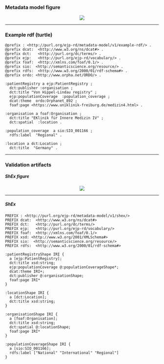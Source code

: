 ### Metadata model figure

<p align="center"> 
    <a href="https://github.com/rajaram5/resource-metadata-schema/blob/develop/images/turtle/patientRegistry.png" target="_blank">
        <img src="https://github.com/rajaram5/resource-metadata-schema/blob/develop/images/turtle/patientRegistry.png"> 
    </a>
</p>


***

### Example rdf (turtle)

```ttl
@prefix : <http://purl.org/ejp-rd/metadata-model/v1/example-rdf/> .
@prefix dcat:  <http://www.w3.org/ns/dcat#> .
@prefix dct:   <http://purl.org/dc/terms/> .
@prefix ejp:   <http://purl.org/ejp-rd/vocabulary/> .
@prefix foaf:  <http://xmlns.com/foaf/0.1/> .
@prefix sio:  <http://semanticscience.org/resource/> .
@prefix rdfs:  <http://www.w3.org/2000/01/rdf-schema#> .
@prefix ordo: <http://www.orpha.net/ORDO/> .

:patientRegistry a ejp:PatientRegistry ;
  dct:publisher :organisation ;        
  dct:title "Von Hippel-Lindau registry" ;
  ejp:populationCoverage  :population_coverage ;
  dcat:theme  ordo:Orphanet_892 ;
  foaf:page <https://www.uniklinik-freiburg.de/medizin4.html> .

:organisation a foaf:Organisation ;
  dct:title "EKlinik für Innere Medizin IV" ;
  dct:spatial  :location .

:population_coverage  a sio:SIO_001166 ;
  rdfs:label  "Regional" .

:location a dct:Location ;
  dct:title  "Germany" .
```

***

### Validation artifacts 

##### ShEx figure

<p align="center"> 
    <a href="https://github.com/rajaram5/resource-metadata-schema/blob/develop/images/shex/patientRegistry.png" target="_blank">
        <img src="https://github.com/rajaram5/resource-metadata-schema/blob/develop/images/shex/patientRegistry.png"> 
    </a>
</p>

***
##### ShEx

``` ShEx
PREFIX : <http://purl.org/ejp-rd/metadata-model/v1/shex/>
PREFIX dcat:  <http://www.w3.org/ns/dcat#>
PREFIX dct:   <http://purl.org/dc/terms/>
PREFIX ejp:   <http://purl.org/ejp-rd/vocabulary/>
PREFIX foaf:  <http://xmlns.com/foaf/0.1/>
PREFIX xsd: <http://www.w3.org/2001/XMLSchema#>
PREFIX sio:  <http://semanticscience.org/resource/>
PREFIX rdfs:  <http://www.w3.org/2000/01/rdf-schema#>

:patientRegistryShape IRI {
  a [ejp:PatientRegistry];
  dct:title xsd:string;
  ejp:populationCoverage @:populationCoverageShape*;
  dcat:theme IRI+;
  dct:publisher @:organisationShape;
  foaf:page IRI*
}

:locationShape IRI {
  a [dct:Location];
  dct:title xsd:string;
}

:organisationShape IRI {
  a [foaf:Organisation];
  dct:title xsd:string;
  dct:spatial @:locationShape;
  foaf:page IRI*
}

:populationCoverageShape IRI {
  a [sio:SIO_001166];
  rdfs:label ["National" "International" "Regional"]
}
```
